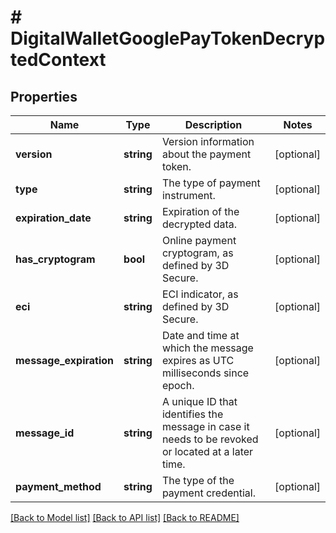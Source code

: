 # # DigitalWalletGooglePayTokenDecryptedContext

## Properties

Name | Type | Description | Notes
------------ | ------------- | ------------- | -------------
**version** | **string** | Version information about the payment token. | [optional]
**type** | **string** | The type of payment instrument. | [optional]
**expiration_date** | **string** | Expiration of the decrypted data. | [optional]
**has_cryptogram** | **bool** | Online payment cryptogram, as defined by 3D Secure. | [optional]
**eci** | **string** | ECI indicator, as defined by 3D Secure. | [optional]
**message_expiration** | **string** | Date and time at which the message expires as UTC milliseconds since epoch. | [optional]
**message_id** | **string** | A unique ID that identifies the message in case it needs to be revoked or located at a later time. | [optional]
**payment_method** | **string** | The type of the payment credential. | [optional]

[[Back to Model list]](../../README.md#models) [[Back to API list]](../../README.md#endpoints) [[Back to README]](../../README.md)
